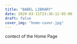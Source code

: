 ```yaml
---
title: "BABEL LIBRARY"
date: 2020-03-11T23:36:12-05:00
draft: false
cover_img: "home-cover.jpg"
---
```


contect of the Home Page
